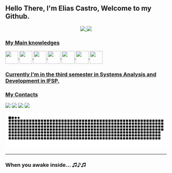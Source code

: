 ## Hello There, I'm Elias Castro, Welcome to my Github.
<div align="center">
  <a href="https://github.com/eliascastrosousa">
  <img height="180em" src="https://github-readme-stats.vercel.app/api?username=eliascastrosousa&show_icons=true&theme=dark&include_all_commits=true&count_private=true"/>
  
  <img height="180em" src="https://github-readme-stats.vercel.app/api/top-langs/?username=eliascastrosousa&layout=compact&langs_count=7&theme=dark"/>
</div>
 
 ### My Main knowledges
<div style="display: inline_block">
 
  <img align="center" height="40" width="40" src="https://cdn.jsdelivr.net/gh/devicons/devicon/icons/c/c-original.svg">
  <img align="center" height="40" width="40" src="https://cdn.jsdelivr.net/gh/devicons/devicon/icons/python/python-original.svg">
  <img align="center" height="40" width="40" src="https://cdn.jsdelivr.net/gh/devicons/devicon/icons/php/php-plain.svg">
  <img align="center" height="40" width="40" src="https://cdn.jsdelivr.net/gh/devicons/devicon/icons/html5/html5-original.svg">
  <img align="center" height="40" width="40" src="https://cdn.jsdelivr.net/gh/devicons/devicon/icons/javascript/javascript-original.svg">
  <img align="center" height="40" width="40" src="https://cdn.jsdelivr.net/gh/devicons/devicon/icons/java/java-original.svg">
  <img align="center" height="40" width="40" src="https://cdn.jsdelivr.net/gh/devicons/devicon/icons/csharp/csharp-original.svg">
</div>
  
 ### Currently I'm in the third semester in Systems Analysis and Development in IFSP.
  
 ### My Contacts
  
<div> 
  <a href="https://api.whatsapp.com/send?phone=5511984370074" target="_blank"><img src="https://img.shields.io/badge/WhatsApp-25D366?style=for-the-badge&logo=whatsapp&logoColor=white" target="_blank"></a>
  <a href="https://instagram.com/ejuniorcastro" target="_blank"><img src="https://img.shields.io/badge/-Instagram-%23E4405F?style=for-the-badge&logo=instagram&logoColor=white" target="_blank"></a>
  <a href = "mailto:eliascastrosousa@gmail.com"><img src="https://img.shields.io/badge/-Gmail-%23333?style=for-the-badge&logo=gmail&logoColor=white" target="_blank"></a>
  <a href="https://www.linkedin.com/in/eliascastrosousa" target="_blank"><img src="https://img.shields.io/badge/-LinkedIn-%230077B5?style=for-the-badge&logo=linkedin&logoColor=white" target="_blank"></a> 
 
  ![Snake animation](https://github.com/eliascastrosousa/eliascastrosousa/blob/output/github-contribution-grid-snake.svg)
 
</div>
<hr>
  
### When you awake inside... ♫♪♫
